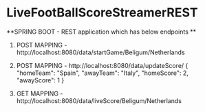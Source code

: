 # LiveFootBallScoreStreamerREST

**SPRING BOOT - REST application which has below endpoints
**
1) POST MAPPING - http://localhost:8080/data/startGame/Beligum/Netherlands

2) POST MAPPING - http://localhost:8080/data/updateScore/
{
  "homeTeam": "Spain",
  "awayTeam": "Italy",
  "homeScore": 2,
  "awayScore": 1
}

3) GET MAPPING - http://localhost:8080/data/liveScore/Beligum/Netherlands
